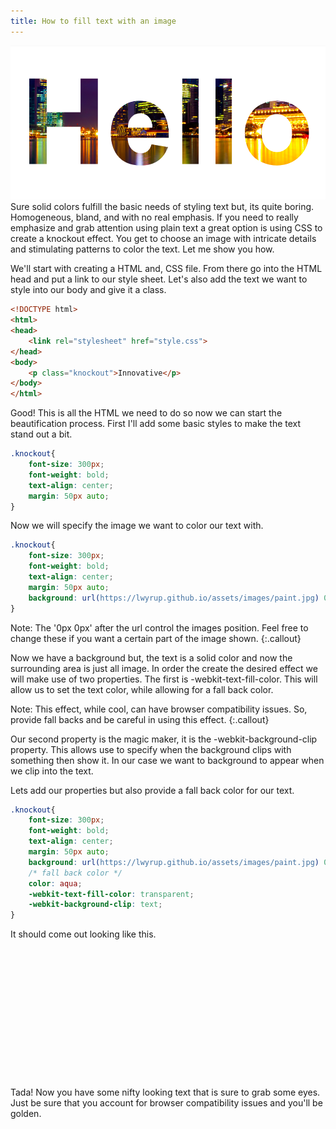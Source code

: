 ```yaml
---
title: How to fill text with an image
---
```

<img src="/assets/images/knockout.png" alt="The word hello using a background as its color.">
Sure solid colors fulfill the basic needs of styling text but, its quite boring. Homogeneous, bland, and with no real emphasis. If you need to really emphasize and grab attention using plain text a great option is using CSS to create a knockout effect. You get to choose an image with intricate details and stimulating patterns to color the text. Let me show you how.

We'll start with creating a HTML and, CSS file. From there go into the HTML head and put a link to our style sheet. Let's also add the text we want to style into our body and give it a class.

```html
<!DOCTYPE html>
<html>
<head>
	<link rel="stylesheet" href="style.css">
</head>
<body>
	<p class="knockout">Innovative</p>
</body>
</html>
```

Good! This is all the HTML we need to do so now we can start the beautification process. First I'll add some basic styles to make the text stand out a bit.

```css
.knockout{
	font-size: 300px;
	font-weight: bold;
	text-align: center;
	margin: 50px auto;
}
```

Now we will specify the image we want to color our text with.

```css
.knockout{
	font-size: 300px;
	font-weight: bold;
	text-align: center;
	margin: 50px auto;
	background: url(https://lwyrup.github.io/assets/images/paint.jpg) 0px 0px;
}
```

<span>Note:</span> The '0px 0px' after the url control the images position. Feel free to change these if you want a certain part of the image shown.
{:.callout}

Now we have a background but, the text is a solid color and now the surrounding area is just all image. In order the create the desired effect we will make use of two properties. The first is -webkit-text-fill-color. This will allow us to set the text color, while allowing for a fall back color.

<span>Note:</span> This effect, while cool, can have browser compatibility issues. So, provide fall backs and be careful in using this effect.
{:.callout}

Our second property is the magic maker, it is the -webkit-background-clip property. This allows use to specify when the background clips with something then show it. In our case we want to background to appear when we clip into the text.

Lets add our properties but also provide a fall back color for our text.

```css
.knockout{
	font-size: 300px;
	font-weight: bold;
	text-align: center;
	margin: 50px auto;
	background: url(https://lwyrup.github.io/assets/images/paint.jpg) 0px 0px;
	/* fall back color */
	color: aqua;
	-webkit-text-fill-color: transparent;
	-webkit-background-clip: text;
}
```

It should come out looking like this.

<p style="font-size: 8em;
	font-weight: bold;
	text-align: center;
	margin: 50px auto;
	background: url(/assets/images/paint.jpg) 0px -200px;
	/* fall back color */
	color: aqua;
	-webkit-text-fill-color: transparent;
	-webkit-background-clip: text;">
	Think
</p>

Tada! Now you have some nifty looking text that is sure to grab some eyes. Just be sure that you account for browser compatibility issues and you'll be golden.
